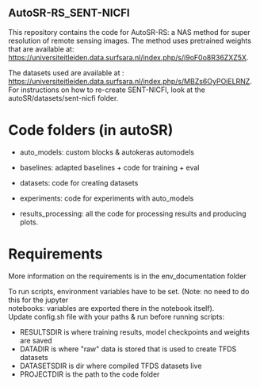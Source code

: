## AutoSR-RS_SENT-NICFI

This repository contains the code for AutoSR-RS: a NAS method for super resolution of remote sensing images.
The method uses pretrained weights that are available at: https://universiteitleiden.data.surfsara.nl/index.php/s/i9oF0o8R36ZXZ5X.

The datasets used are available at : https://universiteitleiden.data.surfsara.nl/index.php/s/MBZs6OyPOiELRNZ.
For instructions on how to re-create SENT-NICFI, look at the autoSR/datasets/sent-nicfi folder.

# Code folders (in autoSR)

- auto_models:
  custom blocks & autokeras automodels

- baselines:
  adapted baselines + code for training + eval

- datasets:
  code for creating datasets

- experiments:
  code for experiments with auto_models

- results_processing:
  all the code for processing results and producing plots.

# Requirements

More information on the requirements is in the env_documentation folder

To run scripts, environment variables have to be set. (Note: no need to do this for the jupyter  
notebooks: variables are exported there in the notebook itself).  
Update config.sh file with your paths & run before running scripts:

- RESULTSDIR is where training results, model checkpoints and weights are saved
- DATADIR is where "raw" data is stored that is used to create TFDS datasets
- DATASETSDIR is dir where compiled TFDS datasets live
- PROJECTDIR is the path to the code folder
